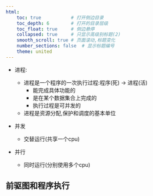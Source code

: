 ```yaml
---
html:
    toc: true           # 打开侧边目录
    toc_depth: 6        # 打开的目录层级
    toc_float: true     # 侧边悬停
    collapsed: true     # 只显示高级别标题(2)
    smooth_scroll: true # 页面滚动,标题变化
    number_sections: false  # 显示标题编号
    theme: united
--- 
```


* 进程:
  * 进程是一个程序的一次执行过程:程序(死) -> 进程(活)
    * 能完成具体功能的
    * 是在某个数据集合上完成的
    * 执行过程是可并发的
  * 进程是资源分配,保护和调度的基本单位

* 并发
  * 交替运行(共享一个cpu) 

* 并行
  * 同时运行(分别使用多个cpu)

## 前驱图和程序执行
